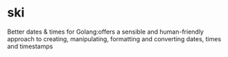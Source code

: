 # ski
Better dates &amp; times for Golang:offers a sensible and human-friendly approach to creating, manipulating, formatting and converting dates, times and timestamps
